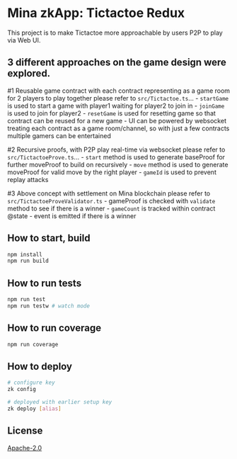 # Mina zkApp: Tictactoe Redux

This project is to make Tictactoe more approachable by users P2P to play via Web UI.


## 3 different approaches on the game design were explored.

#1 Reusable game contract with each contract representing as a game room for 2 players to play together
    please refer to `src/Tictactoe.ts`...
        - `startGame` is used to start a game with player1 waiting for player2 to join in
        - `joinGame` is used to join for player2
        - `resetGame` is used for resetting game so that contract can be reused for a new game
        - UI can be powered by websocket treating each contract as a game room/channel, so with just a few contracts multiple gamers can be entertained

#2 Recursive proofs, with P2P play real-time via websocket
    please refer to `src/TictactoeProve.ts`...
        - `start` method is used to generate baseProof for further moveProof to build on recursively
        - `move` method is used to generate moveProof for valid move by the right player
        - `gameId` is used to prevent replay attacks

#3 Above concept with settlement on Mina blockchain
    please refer to `src/TictactoeProveValidator.ts`
        - gameProof is checked with `validate` method to see if there is a winner
        - `gameCount` is tracked within contract @state
        - event is emitted if there is a winner

## How to start, build

```sh
npm install
npm run build
```

## How to run tests

```sh
npm run test
npm run testw # watch mode
```

## How to run coverage

```sh
npm run coverage
```

## How to deploy

```sh
# configure key
zk config

# deployed with earlier setup key
zk deploy [alias]
```

## License

[Apache-2.0](LICENSE)
